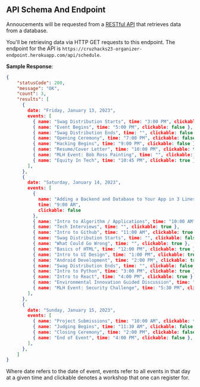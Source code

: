 ## API Schema And Endpoint

Annoucements will be requested from a [RESTful API](https://www.codecademy.com/articles/what-is-rest) that retrieves data from a database.

You'll be retrieving data via HTTP GET requests to this endpoint. The endpoint for the API is `https://cruzhacks23-organizer-endpoint.herokuapp.com/api/schedule`.

**Sample Response**:

```json
{
    "statusCode": 200,
    "message": "OK",
    "count": 3,
    "results": [
      {
        date: "Friday, January 13, 2023",
        events: [
          { name: "Swag Distribution Starts", time: "3:00 PM", clickable: false },
          { name: "Event Begins", time: "5:00 PM", clickable: false },
          { name: "Swag Distribution Ends", time: "", clickable: false },
          { name: "Opening Ceremony", time: "7:00 PM", clickable: false },
          { name: "Hacking Begins", time: "9:00 PM", clickable: false },
          { name: "Resume/Cover Letter", time: "10:00 PM", clickable: true },
          { name: "MLH Event: Bob Ross Painting", time: "", clickable: true },
          { name: "Equity In Tech", time: "10:45 PM", clickable: true },
        ],
      },
      {
        date: "Saturday, January 14, 2023",
        events: [
          {
            name: "Adding a Backend and Database to Your App in 3 Lines",
            time: "9:00 AM",
            clickable: false
          },
          { name: "Intro to Algorithm / Applications", time: "10:00 AM", clickable: true },
          { name: "Tech Interviews", time: "", clickable: true },
          { name: "Intro to Github", time: "11:00 AM", clickable: true },
          { name: "Swag Distribution Starts", time: "", clickable: false },
          { name: "What Could Go Wrong", time: "", clickable: true },
          { name: "Basics of HTML", time: "12:00 PM", clickable: true },
          { name: "Intro to UI Design", time: "1:00 PM", clickable: true },
          { name: "Android Development", time: "2:00 PM", clickable: true },
          { name: "Swag Distribution Ends", time: "", clickable: false },
          { name: "Intro to Python", time: "3:00 PM", clickable: true },
          { name: "Intro to React", time: "4:00 PM", clickable: true },
          { name: "Environmental Innovation Guided Discussion", time: "", clickable: true },
          { name: "MLH Event: Security Challenge", time: "5:30 PM", clickable: true },
        ],
      },
      {
        date: "Sunday, January 15, 2023",
        events: [
          { name: "Project Submissions", time: "10:00 AM", clickable: false },
          { name: "Judging Begins", time: "11:30 AM", clickable: false },
          { name: "Closing Ceremony", time: "2:00 PM", clickable: false },
          { name: "End of Event", time: "4:00 PM", clickable: false },
        ],
      },
    ]
}
```
Where date refers to the date of event, events refer to all events in that day at a given time and clickable denotes a workshop that one can register for.